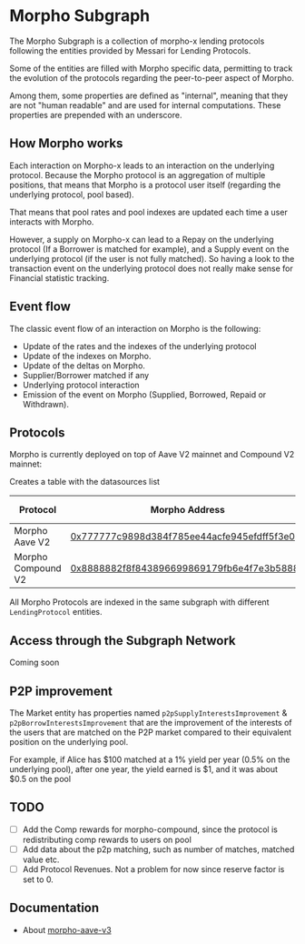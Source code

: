 # Morpho Subgraph

The Morpho Subgraph is a collection of morpho-x lending protocols following the entities provided by Messari for Lending Protocols.

Some of the entities are filled with Morpho specific data, permitting to track the evolution of the protocols regarding the peer-to-peer aspect of Morpho.

Among them, some properties are defined as "internal", meaning that they are not "human readable" and are used for internal computations. These properties are prepended with an underscore.


## How Morpho works

Each interaction on Morpho-x leads to an interaction on the underlying protocol. Because the Morpho protocol is an aggregation of multiple positions, that means that Morpho is a protocol user itself (regarding the underlying protocol, pool based).

That means that pool rates and pool indexes are updated each time a user interacts with Morpho.

However, a supply on Morpho-x can lead to a Repay on the underlying protocol (If a Borrower is matched for example), and a Supply event on the underlying protocol (if the user is not fully matched).
So having a look to the transaction event on the underlying protocol does not really make sense for Financial statistic tracking.

## Event flow

The classic event flow of an interaction on Morpho is the following:

- Update of the rates and the indexes of the underlying protocol
- Update of the indexes on Morpho.
- Update of the deltas on Morpho.
- Supplier/Borrower matched if any
- Underlying protocol interaction
- Emission of the event on Morpho (Supplied, Borrowed, Repaid or Withdrawn).

## Protocols
Morpho is currently deployed on top of Aave V2 mainnet and Compound V2 mainnet:

Creates a table with the datasources list

| Protocol       | Morpho Address                                                                                                         | Deployment block |
|----------------|------------------------------------------------------------------------------------------------------------------------| ---------------- |
| Morpho Aave V2 | [0x777777c9898d384f785ee44acfe945efdff5f3e0](https://etherscan.io/address/0x777777c9898d384f785ee44acfe945efdff5f3e0)  | 15383036 |
| Morpho Compound V2 | [0x8888882f8f843896699869179fb6e4f7e3b58888](https://etherscan.io/address/0x8888882f8f843896699869179fb6e4f7e3b58888)  | 14860866 |

All Morpho Protocols are indexed in the same subgraph with different `LendingProtocol` entities.

## Access through the Subgraph Network

Coming soon

## P2P improvement

The Market entity has properties named `p2pSupplyInterestsImprovement` & `p2pBorrowInterestsImprovement` that are the improvement of the interests of the users that are matched on the P2P market compared to their equivalent position on the underlying pool.

For example, if Alice has $100 matched at a 1% yield per year (0.5% on the underlying pool), after one year, the yield earned is $1, and it was about $0.5 on the pool

## TODO
- [ ] Add the Comp rewards for morpho-compound, since the protocol is redistributing comp rewards to users on pool
- [ ] Add data about the p2p matching, such as number of matches, matched value etc.
- [ ] Add Protocol Revenues. Not a problem for now since reserve factor is set to 0.

## Documentation

- About [morpho-aave-v3](./docs/morpho-aave-v3.md)
